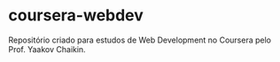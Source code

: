 # coursera-webdev
Repositório criado para estudos de Web Development no Coursera pelo Prof. Yaakov Chaikin.
